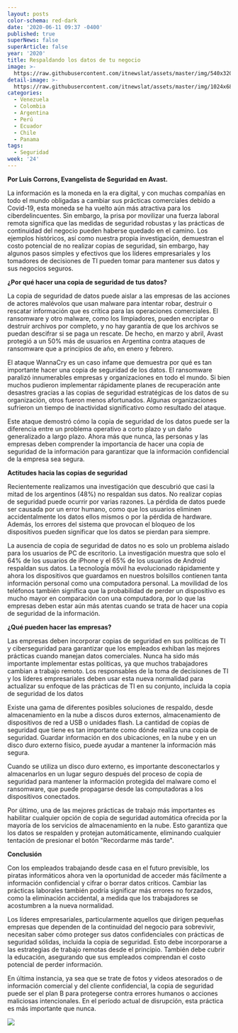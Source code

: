 ```yaml
---
layout: posts
color-schema: red-dark
date: '2020-06-11 09:37 -0400'
published: true
superNews: false
superArticle: false
year: '2020'
title: Respaldando los datos de tu negocio
image: >-
  https://raw.githubusercontent.com/itnewslat/assets/master/img/540x320/datos-p.jpg
detail-image: >-
  https://raw.githubusercontent.com/itnewslat/assets/master/img/1024x680/datos-g.jpg
categories:
  - Venezuela
  - Colombia
  - Argentina
  - Perú
  - Ecuador
  - Chile
  - Panama
tags:
  - Seguridad
week: '24'
---
```

**Por Luis Corrons, Evangelista de Seguridad en Avast.**

La información es la moneda en la era digital, y con muchas compañías en todo el mundo obligadas a cambiar sus prácticas comerciales debido a Covid-19, esta moneda se ha vuelto aún más atractiva para los ciberdelincuentes. Sin embargo, la prisa por movilizar una fuerza laboral remota significa que las medidas de seguridad robustas y las prácticas de continuidad del negocio pueden haberse quedado en el camino. Los ejemplos históricos, así como nuestra propia investigación, demuestran el costo potencial de no realizar copias de seguridad, sin embargo, hay algunos pasos simples y efectivos que los líderes empresariales y los tomadores de decisiones de TI pueden tomar para mantener sus datos y sus negocios seguros.

**¿Por qué hacer una copia de seguridad de tus datos?**

La copia de seguridad de datos puede aislar a las empresas de las acciones de actores malévolos que usan malware para intentar robar, destruir o rescatar información que es crítica para las operaciones comerciales. El ransomware y otro malware, como los limpiadores, pueden encriptar o destruir archivos por completo, y no hay garantía de que los archivos se puedan descifrar si se paga un rescate. De hecho, en marzo y abril, Avast protegió a un 50% más de usuarios en Argentina contra ataques de ransomware que a principios de año, en enero y febrero.

El ataque WannaCry es un caso infame que demuestra por qué es tan importante hacer una copia de seguridad de los datos. El ransomware paralizó innumerables empresas y organizaciones en todo el mundo. Si bien muchos pudieron implementar rápidamente planes de recuperación ante desastres gracias a las copias de seguridad estratégicas de los datos de su organización, otros fueron menos afortunados. Algunas organizaciones sufrieron un tiempo de inactividad significativo como resultado del ataque.

Este ataque demostró cómo la copia de seguridad de los datos puede ser la diferencia entre un problema operativo a corto plazo y un daño generalizado a largo plazo. Ahora más que nunca, las personas y las empresas deben comprender la importancia de hacer una copia de seguridad de la información para garantizar que la información confidencial de la empresa sea segura.

**Actitudes hacia las copias de seguridad**

Recientemente realizamos una investigación que descubrió que casi la mitad de los argentinos (48%) no respaldan sus datos. No realizar copias de seguridad puede ocurrir por varias razones. La pérdida de datos puede ser causada por un error humano, como que los usuarios eliminen accidentalmente los datos ellos mismos o por la pérdida de hardware. Además, los errores del sistema que provocan el bloqueo de los dispositivos pueden significar que los datos se pierdan para siempre.

La ausencia de copia de seguridad de datos no es solo un problema aislado para los usuarios de PC de escritorio. La investigación muestra que solo el 64% de los usuarios de iPhone y el 65% de los usuarios de Android respaldan sus datos. La tecnología móvil ha evolucionado rápidamente y ahora los dispositivos que guardamos en nuestros bolsillos contienen tanta información personal como una computadora personal. La movilidad de los teléfonos también significa que la probabilidad de perder un dispositivo es mucho mayor en comparación con una computadora, por lo que las empresas deben estar aún más atentas cuando se trata de hacer una copia de seguridad de la información.

**¿Qué pueden hacer las empresas?**

Las empresas deben incorporar copias de seguridad en sus políticas de TI y ciberseguridad para garantizar que los empleados exhiban las mejores prácticas cuando manejan datos comerciales. Nunca ha sido más importante implementar estas políticas, ya que muchos trabajadores cambian a trabajo remoto. Los responsables de la toma de decisiones de TI y los líderes empresariales deben usar esta nueva normalidad para actualizar su enfoque de las prácticas de TI en su conjunto, incluida la copia de seguridad de los datos

Existe una gama de diferentes posibles soluciones de respaldo, desde almacenamiento en la nube a discos duros externos, almacenamiento de dispositivos de red a USB o unidades flash. La cantidad de copias de seguridad que tiene es tan importante como dónde realiza una copia de seguridad. Guardar información en dos ubicaciones, en la nube y en un disco duro externo físico, puede ayudar a mantener la información más segura.

Cuando se utiliza un disco duro externo, es importante desconectarlos y almacenarlos en un lugar seguro después del proceso de copia de seguridad para mantener la información protegida del malware como el ransomware, que puede propagarse desde las computadoras a los dispositivos conectados.

Por último, una de las mejores prácticas de trabajo más importantes es habilitar cualquier opción de copia de seguridad automática ofrecida por la mayoría de los servicios de almacenamiento en la nube. Esto garantiza que los datos se respalden y protejan automáticamente, eliminando cualquier tentación de presionar el botón "Recordarme más tarde".

**Conclusión**

Con los empleados trabajando desde casa en el futuro previsible, los piratas informáticos ahora ven la oportunidad de acceder más fácilmente a información confidencial y cifrar o borrar datos críticos. Cambiar las prácticas laborales también podría significar más errores no forzados, como la eliminación accidental, a medida que los trabajadores se acostumbren a la nueva normalidad.

Los líderes empresariales, particularmente aquellos que dirigen pequeñas empresas que dependen de la continuidad del negocio para sobrevivir, necesitan saber cómo proteger sus datos confidenciales con prácticas de seguridad sólidas, incluida la copia de seguridad. Esto debe incorporarse a las estrategias de trabajo remotas desde el principio. También debe cubrir la educación, asegurando que sus empleados comprendan el costo potencial de perder información.

En última instancia, ya sea que se trate de fotos y videos atesorados o de información comercial y del cliente confidencial, la copia de seguridad puede ser el plan B para protegerse contra errores humanos o acciones maliciosas intencionales. En el período actual de disrupción, esta práctica es más importante que nunca.

<img src="https://tracker.metricool.com/c3po.jpg?hash=56f88a41e39ab42c063cc51676587a04"/>